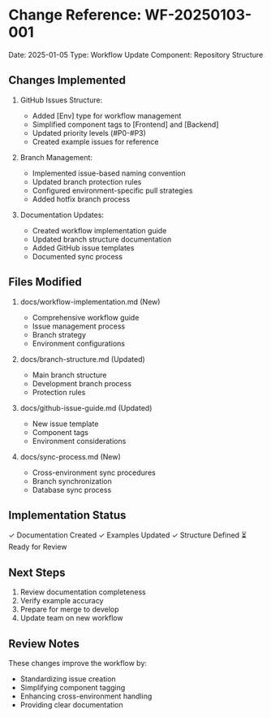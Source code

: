 # Change Reference: WF-20250103-001
Date: 2025-01-05
Type: Workflow Update
Component: Repository Structure

## Changes Implemented
1. GitHub Issues Structure:
   - Added [Env] type for workflow management
   - Simplified component tags to [Frontend] and [Backend]
   - Updated priority levels (#P0-#P3)
   - Created example issues for reference

2. Branch Management:
   - Implemented issue-based naming convention
   - Updated branch protection rules
   - Configured environment-specific pull strategies
   - Added hotfix branch process

3. Documentation Updates:
   - Created workflow implementation guide
   - Updated branch structure documentation
   - Added GitHub issue templates
   - Documented sync process

## Files Modified
1. docs/workflow-implementation.md (New)
   - Comprehensive workflow guide
   - Issue management process
   - Branch strategy
   - Environment configurations

2. docs/branch-structure.md (Updated)
   - Main branch structure
   - Development branch process
   - Protection rules

3. docs/github-issue-guide.md (Updated)
   - New issue template
   - Component tags
   - Environment considerations

4. docs/sync-process.md (New)
   - Cross-environment sync procedures
   - Branch synchronization
   - Database sync process

## Implementation Status
✓ Documentation Created
✓ Examples Updated
✓ Structure Defined
⏳ Ready for Review

## Next Steps
1. Review documentation completeness
2. Verify example accuracy
3. Prepare for merge to develop
4. Update team on new workflow

## Review Notes
These changes improve the workflow by:
- Standardizing issue creation
- Simplifying component tagging
- Enhancing cross-environment handling
- Providing clear documentation
